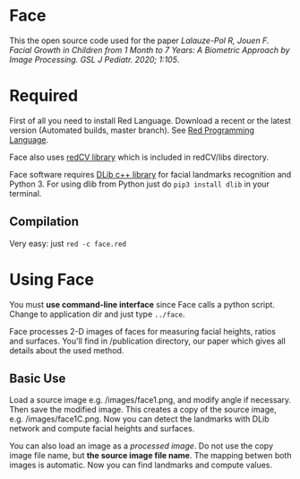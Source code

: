 # Face

This the open source code used for the paper *Lalauze-Pol R, Jouen F. Facial Growth in Children from 1 Month to 7 Years: A Biometric Approach by Image Processing. GSL J Pediatr. 2020; 1:105*.


# Required
First of all you need to install Red Language. Download a recent or the latest version (Automated builds, master branch). See
[Red Programming Language](http://www.red-lang.org).

Face also uses [redCV library](https://github.com/ldci/redCV) which is included in redCV/libs directory.

Face software requires [DLib c++ library](http://dlib.net) for facial landmarks recognition and  Python 3. For using dlib from Python just do `pip3 install dlib` in your terminal.

## Compilation
Very easy: just `red -c face.red`


# Using Face
You must **use command-line interface** since Face calls a python script. Change to application dir and just type `../face`.
 
Face processes 2-D images of faces for measuring facial heights, ratios and surfaces. You'll find in /publication  directory, our paper which gives all details about the used method.

## Basic Use

Load a source image e.g. /images/face1.png, and modify angle if necessary. Then save the modified image. This creates a copy of the source image, e.g. /images/face1C.png. Now you can detect the landmarks with DLib network and compute facial heights and surfaces. 

You can also load an image as a *processed image*. Do not use the copy image file name, but **the source image file name**. The mapping betwen both images is automatic. Now you can find landmarks and compute values.


